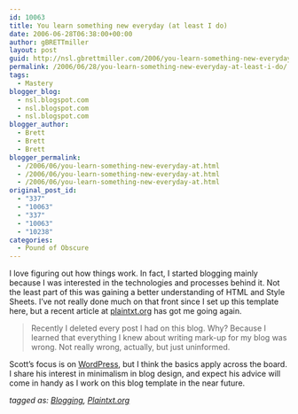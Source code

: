 ```yaml
---
id: 10063
title: You learn something new everyday (at least I do)
date: 2006-06-28T06:38:00+00:00
author: gBRETTmiller
layout: post
guid: http://nsl.gbrettmiller.com/2006/you-learn-something-new-everyday-at-least-i-do
permalink: /2006/06/28/you-learn-something-new-everyday-at-least-i-do/
tags:
  - Mastery
blogger_blog:
  - nsl.blogspot.com
  - nsl.blogspot.com
  - nsl.blogspot.com
blogger_author:
  - Brett
  - Brett
  - Brett
blogger_permalink:
  - /2006/06/you-learn-something-new-everyday-at.html
  - /2006/06/you-learn-something-new-everyday-at.html
  - /2006/06/you-learn-something-new-everyday-at.html
original_post_id:
  - "337"
  - "10063"
  - "337"
  - "10063"
  - "10238"
categories:
  - Pound of Obscure
---
```

I love figuring out how things work. In fact, I started blogging mainly because I was interested in the technologies and processes behind it. Not the least part of this was gaining a better understanding of HTML and Style Sheets. I&#8217;ve not really done much on that front since I set up this template here, but a recent article at [plaintxt.org](http://www.plaintxt.org "Minimalism in blogging: an experiment out of control") has got me going again.

<blockquote cite="http://www.plaintxt.org/2006/06/25/semantic-blockquotes" title="Semantic Blockquotes">
  <p>
    Recently I deleted every post I had on this blog. Why? Because I learned that everything I knew about writing mark-up for my blog was wrong. Not really wrong, actually, but just uninformed.
  </p>
</blockquote>

Scott&#8217;s focus is on [WordPress](http://www.wordpress.org "wordpress.org, not wordpress.com"), but I think the basics apply across the board. I share his interest in minimalism in blog design, and expect his advice will come in handy as I work on this blog template in the near future.

_tagged as: <a href="http://technorati.com/tag/Blogging" rel="tag">Blogging</a>, <a href="http://technorati.com/tag/plaintxt.org" rel="tag">Plaintxt.org</a>_